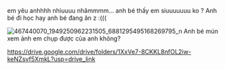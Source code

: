 em yêu anhhhh nhìuuuu nhămmmm...
anh bé thấy em siuuuuuuu ko ?
Anh bé đi học hay anh bé đang ăn z :(((

![467440070_1949250962231505_6881295495168269795_n](https://github.com/user-attachments/assets/e90d2453-1745-4168-a910-95745699c3af)
Anh bé mún xem ảnh em chụp được của anh không?

https://drive.google.com/drive/folders/1XxVe7-8CKKL8nfOL2iw-keNZsvf5XmkL?usp=drive_link
